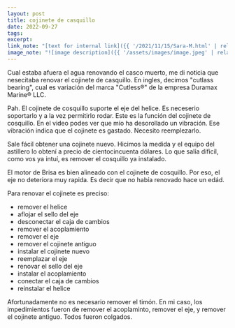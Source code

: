```yaml
---
layout: post
title: cojinete de casquillo
date: 2022-09-27
tags:
excerpt:
link_note: "[text for internal link]({{ '/2021/11/15/Sara-M.html' | relative_url }})"
image_note: "![image description]({{ '/assets/images/image.jpeg' | relative_url }})"
---
```


Cual estaba afuera el agua renovando el casco muerto, me di noticia que
nesecitaba renovar el cojinete de casquillo. En ingles, decimos
"cutlass bearing", cual es variación del marca "Cutless®" de la empresa
Duramax Marine® LLC.

Pah. El cojinete de cosquillo suporte el eje del helice. Es neceserio
soportarlo y a la vez permitirlo rodar. Este es la función del cojinete
de cosquillo. En el video podes ver que mío ha desorollado un vibración.
Ese vibración indica que el cojinete es gastado. Necesito reemplezarlo.

Sale fácil obtener una cojinete nuevo. Hicimos la medida y el equipo del
astillero lo obtení a precio de cientocincuenta dólares. Lo que salía
díficil, como vos ya intuí, es remover el cosquillo ya instalado.

El motor de Brisa es bien alineado con el cojinete de cosquillo. Por eso, el
eje no deteriora muy rapida. Es decir que no había renovado hace un edád.

Para renovar el cojinete es preciso:
- remover el helice
- aflojar el sello del eje
- desconectar el caja de cambios
- remover el acoplamiento
- remover el eje
- remover el cojinete antiguo
- instalar el cojinete nuevo
- reemplazar el eje
- renovar el sello del eje
- instalar el acoplamiento
- conectar el caja de cambios
- reinstalar el helice

Afortunadamente no es necesario remover el timón. En mi caso, los impedimientos
fueron de remover el acoplaminto, remover el eje, y remover el cojinete
antiguo. Todos fueron colgados.



